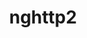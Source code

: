 ---
title: "nghttp2"
layout: cache
categories: [package, develop-2023-09-17]
meta: {"versions": ["1.52.0"], "compilers": ["cce@=15.0.1", "gcc@=10.3.0", "gcc@=11.1.0", "gcc@=11.3.0", "gcc@=12.1.0", "gcc@=7.3.1", "gcc@=7.5.0", "oneapi@=2023.2.0"], "oss": ["amzn2", "rhel8", "sle_hpc15", "ubuntu18.04", "ubuntu20.04", "ubuntu22.04"], "platforms": ["linux"], "targets": ["aarch64", "neoverse_n1", "ppc64le", "x86_64", "x86_64_v3", "x86_64_v4", "zen4"], "stacks": ["aws-isc", "aws-isc-aarch64", "build_systems", "data-vis-sdk", "e4s", "e4s-cray-rhel", "e4s-cray-sles", "e4s-oneapi", "e4s-power", "gpu-tests", "radiuss", "radiuss-aws", "radiuss-aws-aarch64", "root", "tutorial"], "num_specs": 11, "num_specs_by_stack": {"aws-isc-aarch64": 2, "root": 11, "radiuss-aws-aarch64": 2, "aws-isc": 1, "radiuss-aws": 1, "e4s-cray-rhel": 1, "e4s-power": 1, "radiuss": 1, "build_systems": 1, "e4s-cray-sles": 1, "e4s-oneapi": 1, "data-vis-sdk": 1, "e4s": 1, "gpu-tests": 1, "tutorial": 2}}
spec_details: [{"hash": "rbjess3cc3akcdldbafpr2kc5egvijzj", "compiler": "gcc@=7.3.1", "versions": ["1.52.0"], "os": "amzn2", "platform": "linux", "target": "aarch64", "variants": ["build_system=autotools"], "stacks": ["aws-isc-aarch64", "root", "radiuss-aws-aarch64"], "size": "-", "tarball": "https://binaries.spack.io/releases/develop-2023-09-17/build_cache/linux-amzn2-aarch64/gcc-7.3.1/nghttp2-1.52.0/linux-amzn2-aarch64-gcc-7.3.1-nghttp2-1.52.0-rbjess3cc3akcdldbafpr2kc5egvijzj.spack"}, {"hash": "bjeqm5j2tznlorcksh3qrqzilzuzzlio", "compiler": "gcc@=7.3.1", "versions": ["1.52.0"], "os": "amzn2", "platform": "linux", "target": "neoverse_n1", "variants": ["build_system=autotools"], "stacks": ["aws-isc-aarch64", "root", "radiuss-aws-aarch64"], "size": "-", "tarball": "https://binaries.spack.io/releases/develop-2023-09-17/build_cache/linux-amzn2-neoverse_n1/gcc-7.3.1/nghttp2-1.52.0/linux-amzn2-neoverse_n1-gcc-7.3.1-nghttp2-1.52.0-bjeqm5j2tznlorcksh3qrqzilzuzzlio.spack"}, {"hash": "bpbsa4y3rsfbns3b2bftu4xmn5xpvm4q", "compiler": "gcc@=7.3.1", "versions": ["1.52.0"], "os": "amzn2", "platform": "linux", "target": "x86_64_v3", "variants": ["build_system=autotools"], "stacks": ["aws-isc", "root", "radiuss-aws"], "size": "-", "tarball": "https://binaries.spack.io/releases/develop-2023-09-17/build_cache/linux-amzn2-x86_64_v3/gcc-7.3.1/nghttp2-1.52.0/linux-amzn2-x86_64_v3-gcc-7.3.1-nghttp2-1.52.0-bpbsa4y3rsfbns3b2bftu4xmn5xpvm4q.spack"}, {"hash": "55pmdwm7qcqtc2zzz7ywh5gvdtrnkrfe", "compiler": "cce@=15.0.1", "versions": ["1.52.0"], "os": "rhel8", "platform": "linux", "target": "zen4", "variants": ["build_system=autotools"], "stacks": ["e4s-cray-rhel", "root"], "size": "-", "tarball": "https://binaries.spack.io/releases/develop-2023-09-17/build_cache/linux-rhel8-zen4/cce-15.0.1/nghttp2-1.52.0/linux-rhel8-zen4-cce-15.0.1-nghttp2-1.52.0-55pmdwm7qcqtc2zzz7ywh5gvdtrnkrfe.spack"}, {"hash": "7hlsaytqudjkckykchan2i4ig2g45n3o", "compiler": "gcc@=11.1.0", "versions": ["1.52.0"], "os": "ubuntu20.04", "platform": "linux", "target": "ppc64le", "variants": ["build_system=autotools"], "stacks": ["e4s-power", "root"], "size": "-", "tarball": "https://binaries.spack.io/releases/develop-2023-09-17/build_cache/linux-ubuntu20.04-ppc64le/gcc-11.1.0/nghttp2-1.52.0/linux-ubuntu20.04-ppc64le-gcc-11.1.0-nghttp2-1.52.0-7hlsaytqudjkckykchan2i4ig2g45n3o.spack"}, {"hash": "npgyo2d2tcla57hvleh37lermts4ox3j", "compiler": "gcc@=7.5.0", "versions": ["1.52.0"], "os": "ubuntu18.04", "platform": "linux", "target": "x86_64_v3", "variants": ["build_system=autotools"], "stacks": ["root", "radiuss", "build_systems"], "size": "-", "tarball": "https://binaries.spack.io/releases/develop-2023-09-17/build_cache/linux-ubuntu18.04-x86_64_v3/gcc-7.5.0/nghttp2-1.52.0/linux-ubuntu18.04-x86_64_v3-gcc-7.5.0-nghttp2-1.52.0-npgyo2d2tcla57hvleh37lermts4ox3j.spack"}, {"hash": "lhqatcb4ve7la654hpu3mh5cjg5akepe", "compiler": "gcc@=10.3.0", "versions": ["1.52.0"], "os": "sle_hpc15", "platform": "linux", "target": "x86_64_v4", "variants": ["build_system=autotools"], "stacks": ["root", "e4s-cray-sles"], "size": "-", "tarball": "https://binaries.spack.io/releases/develop-2023-09-17/build_cache/linux-sle_hpc15-x86_64_v4/gcc-10.3.0/nghttp2-1.52.0/linux-sle_hpc15-x86_64_v4-gcc-10.3.0-nghttp2-1.52.0-lhqatcb4ve7la654hpu3mh5cjg5akepe.spack"}, {"hash": "2xu7j6tpi3dn5gimlyjn6nnk3kyoxexe", "compiler": "oneapi@=2023.2.0", "versions": ["1.52.0"], "os": "ubuntu20.04", "platform": "linux", "target": "x86_64", "variants": ["build_system=autotools"], "stacks": ["root", "e4s-oneapi"], "size": "-", "tarball": "https://binaries.spack.io/releases/develop-2023-09-17/build_cache/linux-ubuntu20.04-x86_64/oneapi-2023.2.0/nghttp2-1.52.0/linux-ubuntu20.04-x86_64-oneapi-2023.2.0-nghttp2-1.52.0-2xu7j6tpi3dn5gimlyjn6nnk3kyoxexe.spack"}, {"hash": "6pzuolgynezhefl4yyb5wt4cjcgreikm", "compiler": "gcc@=11.1.0", "versions": ["1.52.0"], "os": "ubuntu20.04", "platform": "linux", "target": "x86_64_v3", "variants": ["build_system=autotools"], "stacks": ["data-vis-sdk", "e4s", "root", "gpu-tests"], "size": "-", "tarball": "https://binaries.spack.io/releases/develop-2023-09-17/build_cache/linux-ubuntu20.04-x86_64_v3/gcc-11.1.0/nghttp2-1.52.0/linux-ubuntu20.04-x86_64_v3-gcc-11.1.0-nghttp2-1.52.0-6pzuolgynezhefl4yyb5wt4cjcgreikm.spack"}, {"hash": "fy7twpaw7lwi2k6j44wqjsi4nixrqudy", "compiler": "gcc@=11.3.0", "versions": ["1.52.0"], "os": "ubuntu22.04", "platform": "linux", "target": "x86_64_v3", "variants": ["build_system=autotools"], "stacks": ["root", "tutorial"], "size": "-", "tarball": "https://binaries.spack.io/releases/develop-2023-09-17/build_cache/linux-ubuntu22.04-x86_64_v3/gcc-11.3.0/nghttp2-1.52.0/linux-ubuntu22.04-x86_64_v3-gcc-11.3.0-nghttp2-1.52.0-fy7twpaw7lwi2k6j44wqjsi4nixrqudy.spack"}, {"hash": "qhui5qg6enzfbp5q2uq76bkjsotbaemt", "compiler": "gcc@=12.1.0", "versions": ["1.52.0"], "os": "ubuntu22.04", "platform": "linux", "target": "x86_64_v3", "variants": ["build_system=autotools"], "stacks": ["root", "tutorial"], "size": "-", "tarball": "https://binaries.spack.io/releases/develop-2023-09-17/build_cache/linux-ubuntu22.04-x86_64_v3/gcc-12.1.0/nghttp2-1.52.0/linux-ubuntu22.04-x86_64_v3-gcc-12.1.0-nghttp2-1.52.0-qhui5qg6enzfbp5q2uq76bkjsotbaemt.spack"}]
---